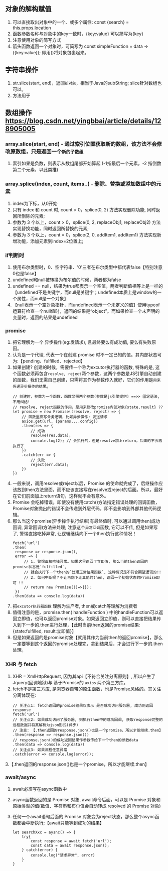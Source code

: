 ## 对象的解构赋值
1. 可以直接取出对象中的一个、或多个属性: const {search} = this.props.location
2. 函数参数名称与对象中的key一致时，{key:value} 可以简写为{key}
3. 注意使用对象的简写方式
4. 箭头函数返回一个对象时，可简写为 const simpleFunction = data => ({key:value}); 即用()将对象包裹起来。

## 字符串操作
1. str.slice(start, end)，返回`新对象`，相当于Java的subString; slice针对数组也可以。
2.  方法用于

## 数组操作 https://blog.csdn.net/yingbbai/article/details/128905005
### array.slice(start, end) - 通过索引位置获取新的数组，该方法不会修改原数组，只是返回一个`新的子数组`
1. 索引如果是负数，则表示从数组尾部开始算起 (-1指最后一个元素，-2 指倒数第二个元素，以此类推)

### array.splice(index, count, items..) - 删除、替换或添加数组中的元素
1. index为下标，从0开始
2. 只有 index 和 count 时, count > 0，splice(0, 2) 方法实现删除功能, 同时返回所删除的元素;
3. 参数为 3 个以上，count > 0，splice(0, 2, replaceObj1, replaceObj2) 方法实现替换功能，同时返回所替换的元素;
4. 参数为 3 个以上，count = 0，splice(2, 0, addItem1, addItem1) 方法实现新增功能，添加元素到index=2位置上;


### if判断时
1. 使用布尔类型时，0、空字符串、'0'三者在布尔类型中都代表false【特别注意0也是false】
2. undefined和null被转换为布尔值的时候，两者都为false
3. undefined == null，结果为true都表示一个空值，两者判断值相等上是一样的 【undefined不是关键字，而null是关键字；undefined本质上是window的一个属性，而null是一个对象】
4. 【null表示一个空对象指针，而undefined表示一个未定义的值】使用typeof运算符检查一个null值时，返回的结果是“object”。而如果检查一个未声明的变量时，返回的结果是undefined

### promise
1. 把它理解为一个 异步操作(eg:发请求), 且最终要么有成功值, 要么有失败原因。
2. 认为是一个代理, 代表一个在创建 promise 时不一定已知的值。其内部状态可为:【pending、fulfilled、rejected】
3. 如果创建? 创建的时候，需要传一个称为excutor执行器的函数, 特殊的是, 这个函数必须再包含`resolve, reject`两个参数，这两个参数是JS引擎自动创建的函数，我们无需自己创建，只需将其作为参数传入就好，它们的作用是`用来传递异步操作的结果`。
    ```
    // 创建时，参数为一个函数，函数又带两个参数(参数是js引擎提供) ==>> 固定语法, 不用纠结!
    // resolve, reject函数的作用，是用来修改promise内部对象{state,result} ??
    let promise = new Promise((resolve, reject) => {
        // 函数里面写业务逻辑，比如异步操作: 发送请求
        axios.get(url, {params,...config})
        .then(res => {
            // 成功
            resolve(res.data); 
            console.log(2); // 会执行的，但是resolve加上return，后面的不会再执行了
        })
        .catch(err => {
            // 失败
            reject(err.data);
        })
    })
    ```
4. 一般来说，调用resolve或reject以后，Promise 的使命就完成了，后继操作应该放到then方法里面，而不应该直接写在resolve或reject的后面。所以，最好在它们前面加上return语句，这样就不会有意外。
5. Promise 会吃掉错误。即使没有使用catch()方法指定错误处理的回调函数，Promise对象抛出的错误不会传递到外层代码，即不会影响到外部其他代码逻辑。
6. 那么当这个promise(异步操作执行结束)有最终值时, 可以通过调用then(成功回调, 异常回调)方法来处理; 注意这个`异常回调`函数, 它可以不传, 但是如果写了, 警惕直接吃掉异常, 让逻辑继续向下一个then执行这种情况！
   ```
   fetch('url')
   .then(
    response => response.json(),
    error => {
        // 1. 警惕直接吃掉异常。如果这里返回了立即值, 那么当前then返回的promise状态是`fulfilled`,
        // 就会执行下一个then的`处理正常结果函数`, 这种情况是不符合期望逻辑的!!
        // 2. 如何中断呢？不让再向下走其他的then, 返回一个初始状态的Promise即可 !!
        // return new Promise(()=>{});
    })
   .then(data => console.log(data))

   ```
7. 把`excutor执行器函数` 理解为生产者, then或catch等理解为消费者   
8. 值得注意的是，promise.then( handleFunction ) 中的handleFunction可以返回立即值，也可以返回promise对象。如果返回立即值，则可以直接把结果传入到下一步的.then进行处理，【此时当前then返回的promise结果: {state:fulfilled, result:立即值}】
9. 但是如果返回的是promise对象【就用其作为当前then的返回promise】，那么一定要等到这个返回的promise处理完，拿到结果后，才会进行下一步的.then处理。

### XHR 与 fetch
1. XHR = XmlHttpRequest, 因为其api【不符合关注分离原则】, 所以产生了Jquery(回调地狱)与 基于Promise的 `axios` 两个第三方库。
2. fetch不是第三方库, 是浏览器自带的原生函数，也是Promise风格的。其关注分离体现在: 
   ```
   // 关注点1: fetch返回的promise结果仅表示 是否成功访问服务器, 成功则返回response
   fetch('url')
   // 关注点2: 如果成功访问了服务器, 则执行then中的成功回调, 获取response完整的远程数据并将其解析为json形式(异步)
   // 注意: 【.then返回的response.json()也是一个promise，所以才能继续.then】
   .then(response => response.json())
   // response.json()的成功返回结果作参数传给下一个then的参数data
   .then(data => console.log(data))
   // 关注点3: 如果流程任意异常
   .catch(error => console.log(error));

   ```
3.【.then返回的response.json()也是一个promise，所以才能继续.then】    

### await/async
1. await必须写在async函数中
2. async函数返回的是 Promise 对象, await命令后面，可以是 Promise 对象和原始类型的值(数值、字符串和布尔值会自动转成 resolved 的 Promise 对象)
3. 任何一个await语句后面的 Promise 对象变为reject状态，那么整个async函数都会中断执行;【await只能等到成功的结果】

    ```
    let searchXxx = aysnc() => {
        try{
            const response = await fetch('url');
            const data = await response.json();
        } catch(error) {
            console.log("请求异常", error)
        }
    }
    ```
